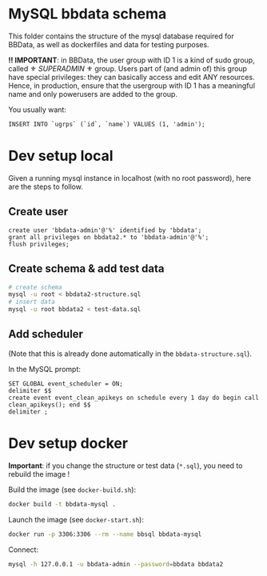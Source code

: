 # MySQL bbdata schema

This folder contains the structure of the mysql database required for BBData, as well as dockerfiles and data for testing purposes. 

__‼️ IMPORTANT__: in BBData, the user group with ID 1 is a kind of sudo group, called ⚜️ *SUPERADMIN* ⚜️ group.
Users part of (and admin of) this group have special privileges: they can basically access and edit ANY resources.
Hence, in production, ensure that the usergroup with ID 1 has a meaningful name and only powerusers are added to the group. 

You usually want:
```myql
INSERT INTO `ugrps` (`id`, `name`) VALUES (1, 'admin');
```


# Dev setup local

Given a running mysql instance in localhost (with no root password), here are the steps to follow.

## Create user

```mysql
create user 'bbdata-admin'@'%' identified by 'bbdata';
grant all privileges on bbdata2.* to 'bbdata-admin'@'%';
flush privileges;
```

## Create schema & add test data

```bash
# create schema
mysql -u root < bbdata2-structure.sql
# insert data
mysql -u root bbdata2 < test-data.sql
```

## Add scheduler 

(Note that this is already done automatically in the `bbdata-structure.sql`).

In the MySQL prompt:
```mysql
SET GLOBAL event_scheduler = ON;
delimiter $$
create event event_clean_apikeys on schedule every 1 day do begin call clean_apikeys(); end $$
delimiter ;
```

# Dev setup docker

__Important__: if you change the structure or test data (`*.sql`), you need to rebuild the image !

Build the image (see `docker-build.sh`):
```bash
docker build -t bbdata-mysql .
``` 

Launch the image (see `docker-start.sh`):
```bash
docker run -p 3306:3306 --rm --name bbsql bbdata-mysql
```

Connect:
```bash
mysql -h 127.0.0.1 -u bbdata-admin --password=bbdata bbdata2
```